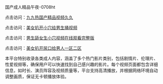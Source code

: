 国产成人精品午夜-0708ht

点击访问：<a href="https://heiliaowzu4ur.pages.dev">九九热国产精品视频久久</a>

点击访问：<a href="https://heiliaozj3tjd.pages.dev">美女扒开小穴给男生捅视频</a>

点击访问：<a href="https://heiliaoe8ajia.pages.dev">男生舔女生小穴视频在线观看完整版</a>

点击访问：<a href="https://heiliaoxqkkct.pages.dev">美女扒开尿口给男人一区二区</a>

本平台特别收录各类成人内容，涵盖了多个热门影片类别，包括剧情片、伦理片、性爱视频等，确保用户可以快速找到自己感兴趣的影片。每个视频页面都包含详细信息，如时长、演员阵容及视频质量等，平台支持高清播放，并根据网络环境自动调整画质，保证无卡顿播放体验。

<span style="display:none;">[Canonical link](）</span>
